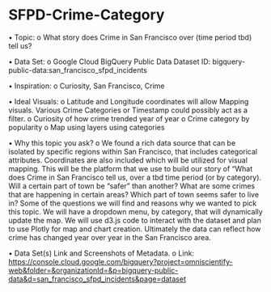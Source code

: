 # SFPD-Crime-Category
•	Topic: 
o	What story does Crime in San Francisco over (time period tbd) tell us?

•	Data Set: 
o	Google Cloud BigQuery Public Data
Dataset ID: bigquery-public-data:san_francisco_sfpd_incidents

•	Inspiration: 
o	Curiosity, San Francisco, Crime

•	Ideal Visuals: 
o	Latitude and Longitude coordinates will allow Mapping visuals. Various Crime Categories or Timestamp could possibly act as a filter.
o	Curiosity of how crime trended year of year
o	Crime category by popularity
o	Map using layers using categories

•	Why this topic you ask?
o	We found a rich data source that can be isolated by specific regions within San Francisco, that includes categorical attributes. Coordinates are also included which will be utilized for visual mapping.  This will be the platform that we use to build our story of “What does Crime in San Francisco tell us, over a tbd time period (or by category). Will a certain part of town be “safer” than another? What are some crimes that are happening in certain areas? Which part of town seems safer to live in? Some of the questions we will find and reasons why we wanted to pick this topic. We will have a dropdown menu, by category, that will dynamically update the map. We will use d3.js code to interact with the dataset and plan to use Plotly for map and chart creation. Ultimately the data can reflect how crime has changed year over year in the San Francisco area.

•	Data Set(s) Link and Screenshots of Metadata.
o	Link: https://console.cloud.google.com/bigquery?project=omniscientify-web&folder=&organizationId=&p=bigquery-public-data&d=san_francisco_sfpd_incidents&page=dataset

